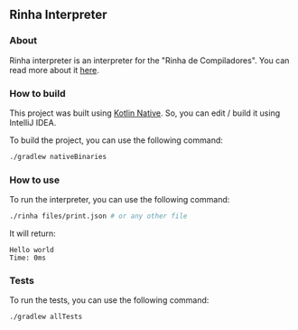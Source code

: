 ## Rinha Interpreter

### About

Rinha interpreter is an interpreter for the "Rinha de Compiladores".
You can read more about it [here](https://github.com/aripiprazole/rinha-de-compiler).

### How to build

This project was built using [Kotlin Native](https://kotlinlang.org/docs/native-overview.html).
So, you can edit / build it using IntelliJ IDEA.

To build the project, you can use the following command:

```bash
./gradlew nativeBinaries
```

### How to use

To run the interpreter, you can use the following command:

```bash
./rinha files/print.json # or any other file
```

It will return:

```
Hello world
Time: 0ms
```

### Tests

To run the tests, you can use the following command:

```bash
./gradlew allTests
```
